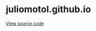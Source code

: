 # juliomotol.github.io

[View source code](https://github.com/juliomotol/juliomotol.github.io-source)